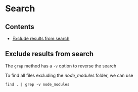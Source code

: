 # Search

## Contents

- [Exclude results from search](#exclude_results_from_search)

## <a name="exclude_results_from_search"></a>Exclude results from search

The `grep` method has a `-v` option to reverse the search

To find all files excluding the _node_modules_ folder, we can use

```shell
find . | grep -v node_modules
```
